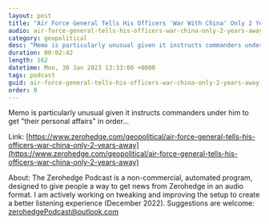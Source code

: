 ```yaml
---
layout: post
title: "Air Force General Tells His Officers 'War With China' Only 2 Years Away"
audio: air-force-general-tells-his-officers-war-china-only-2-years-away-1
category: geopolitical
desc: "Memo is particularly unusual given it instructs commanders under him to get &quot;their personal affairs&quot; in order..."
duration: 00:02:42
length: 162
datetime: Mon, 30 Jan 2023 13:33:00 +0000
tags: podcast
guid: air-force-general-tells-his-officers-war-china-only-2-years-away-0
order: 0
---
```

Memo is particularly unusual given it instructs commanders under him to get &quot;their personal affairs&quot; in order...

Link: [https://www.zerohedge.com/geopolitical/air-force-general-tells-his-officers-war-china-only-2-years-away](https://www.zerohedge.com/geopolitical/air-force-general-tells-his-officers-war-china-only-2-years-away)

About: The Zerohedge Podcast is a non-commercial, automated program, designed to give people a way to get news from Zerohedge in an audio format.  I am actively working on tweaking and improving the setup to create a better listening experience (December 2022).  Suggestions are welcome: [zerohedgePodcast@outlook.com](mailto:zerohedgePodcast@outlook.com)